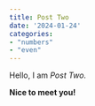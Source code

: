 ```yaml
---
title: Post Two
date: '2024-01-24'
categories:
- "numbers"
- "even"
---
```


Hello, I am _Post Two._

**Nice to meet you!**